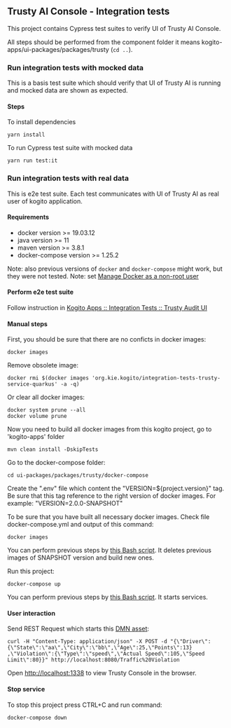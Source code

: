 ## Trusty AI Console - Integration tests

This project contains Cypress test suites to verify UI of Trusty AI Console.

All steps should be performed from the component folder it means kogito-apps/ui-packages/packages/trusty (`cd ..`).

### Run integration tests with mocked data

This is a basis test suite which should verify that UI of Trusty AI is running and mocked data are shown as expected.

#### Steps

To install dependencies

```
yarn install
```

To run Cypress test suite with mocked data

```
yarn run test:it
```

### Run integration tests with real data

This is e2e test suite. Each test communicates with UI of Trusty AI as real user of kogito application.

#### Requirements

- docker version >= 19.03.12
- java version >= 11
- maven version >= 3.8.1
- docker-compose version >= 1.25.2

Note: also previous versions of `docker` and `docker-compose` might work, but they were not tested.
Note: set [Manage Docker as a non-root user](https://docs.docker.com/engine/install/linux-postinstall/)

#### Perform e2e test suite

Follow instruction in [Kogito Apps :: Integration Tests :: Trusty Audit UI](../../../../apps-integration-tests/integration-tests-trusty-audit)

#### Manual steps

First, you should be sure that there are no conficts in docker images:

```
docker images
```

Remove obsolete image:

```
docker rmi $(docker images 'org.kie.kogito/integration-tests-trusty-service-quarkus' -a -q)
```

Or clear all docker images:

```
docker system prune --all
docker volume prune
```

Now you need to build all docker images from this kogito project, go to 'kogito-apps' folder

```
mvn clean install -DskipTests
```

Go to the docker-compose folder:

```
cd ui-packages/packages/trusty/docker-compose
```

Create the ".env" file which content the "VERSION=\${project.version}" tag. Be sure that this tag reference to the right version of docker images. For example: "VERSION=2.0.0-SNAPSHOT"

To be sure that you have built all necessary docker images. Check file docker-compose.yml and output of this command:

```
docker images
```

You can perform previous steps by [this Bash script](docker-compose/build.sh). It deletes previous images of SNAPSHOT version and build new ones.

Run this project:

```
docker-compose up
```

You can perform previous steps by [this Bash script](docker-compose/start_docker.sh). It starts services.

#### User interaction

Send REST Request which starts this [DMN asset](https://kiegroup.github.io/kogito-online/?file=https://raw.githubusercontent.com/kiegroup/kogito-apps/main/apps-integration-tests/integration-tests-trusty-service/integration-tests-trusty-service-common/src/main/resources/TrafficViolation.dmn#/editor/dmn):

```
curl -H "Content-Type: application/json" -X POST -d "{\"Driver\":
{\"State\":\"aa\",\"City\":\"bb\",\"Age\":25,\"Points\":13}
,\"Violation\":{\"Type\":\"speed\",\"Actual Speed\":105,\"Speed Limit\":80}}" http://localhost:8080/Traffic%20Violation
```

Open [http://localhost:1338](http://localhost:1338) to view Trusty Console in the browser.

#### Stop service

To stop this project press CTRL+C and run command:

```
docker-compose down
```
